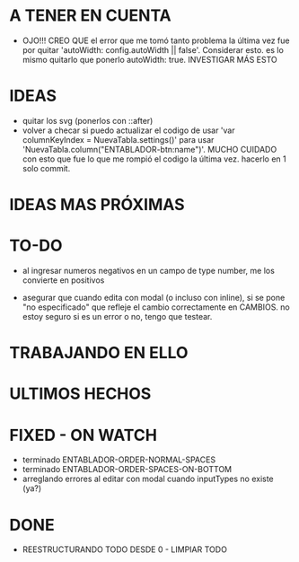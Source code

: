 # A TENER EN CUENTA

- OJO!!! CREO QUE el error que me tomó tanto problema la última vez fue por quitar 'autoWidth: config.autoWidth || false'. Considerar esto. es lo mismo quitarlo que ponerlo autoWidth: true. INVESTIGAR MÁS ESTO

# IDEAS

- quitar los svg (ponerlos con ::after)
- volver a checar si puedo actualizar el codigo de usar 'var columnKeyIndex = NuevaTabla.settings()' para usar 'NuevaTabla.column("ENTABLADOR-btn:name")'. MUCHO CUIDADO con esto que fue lo que me rompió el codigo la última vez. hacerlo en 1 solo commit.

# IDEAS MAS PRÓXIMAS

# TO-DO

- al ingresar numeros negativos en un campo de type number, me los convierte en positivos

- asegurar que cuando edita con modal (o incluso con inline), si se pone "no especificado" que refleje el cambio correctamente en CAMBIOS. no estoy seguro si es un error o no, tengo que testear.

# TRABAJANDO EN ELLO

# ULTIMOS HECHOS

# FIXED - ON WATCH

- terminado ENTABLADOR-ORDER-NORMAL-SPACES
- terminado ENTABLADOR-ORDER-SPACES-ON-BOTTOM
- arreglando errores al editar con modal cuando inputTypes no existe (ya?)

# DONE

- REESTRUCTURANDO TODO DESDE 0 - LIMPIAR TODO
